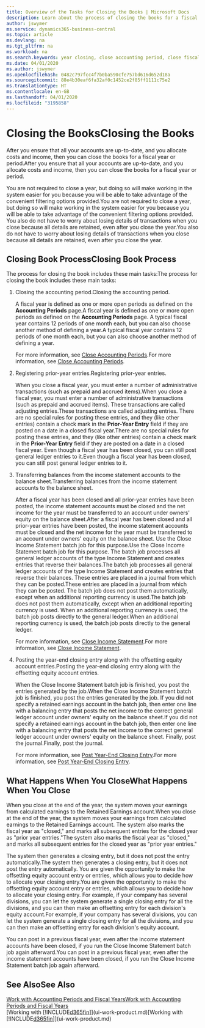 ```yaml
---
title: Overview of the Tasks for Closing the Books | Microsoft Docs
description: Learn about the process of closing the books for a fiscal year or period, and what happens after you close at the end of a year.
author: jswymer
ms.service: dynamics365-business-central
ms.topic: article
ms.devlang: na
ms.tgt_pltfrm: na
ms.workload: na
ms.search.keywords: year closing, close accounting period, close fiscal year, bank account detailed trial balance
ms.date: 04/01/2020
ms.author: jswymer
ms.openlocfilehash: 0482c797fcc4f7b0ba590cfe757bd616d652d18a
ms.sourcegitcommit: 88e4b30eaf6fa32af0c1452ce2f85ff1111c75e2
ms.translationtype: HT
ms.contentlocale: en-GB
ms.lasthandoff: 04/01/2020
ms.locfileid: "3195858"
---
```

# <a name="closing-the-books"></a><span data-ttu-id="a5331-103">Closing the Books</span><span class="sxs-lookup"><span data-stu-id="a5331-103">Closing the Books</span></span>
<span data-ttu-id="a5331-104">After you ensure that all your accounts are up-to-date, and you allocate costs and income, then you can close the books for a fiscal year or period.</span><span class="sxs-lookup"><span data-stu-id="a5331-104">After you ensure that all your accounts are up-to-date, and you allocate costs and income, then you can close the books for a fiscal year or period.</span></span>

<span data-ttu-id="a5331-105">You are not required to close a year, but doing so will make working in the system easier for you because you will be able to take advantage of the convenient filtering options provided.</span><span class="sxs-lookup"><span data-stu-id="a5331-105">You are not required to close a year, but doing so will make working in the system easier for you because you will be able to take advantage of the convenient filtering options provided.</span></span> <span data-ttu-id="a5331-106">You also do not have to worry about losing details of transactions when you close because all details are retained, even after you close the year.</span><span class="sxs-lookup"><span data-stu-id="a5331-106">You also do not have to worry about losing details of transactions when you close because all details are retained, even after you close the year.</span></span>

## <a name="closing-book-process"></a><span data-ttu-id="a5331-107">Closing Book Process</span><span class="sxs-lookup"><span data-stu-id="a5331-107">Closing Book Process</span></span>
<span data-ttu-id="a5331-108">The process for closing the book includes these main tasks:</span><span class="sxs-lookup"><span data-stu-id="a5331-108">The process for closing the book includes these main tasks:</span></span>

1. <span data-ttu-id="a5331-109">Closing the accounting period.</span><span class="sxs-lookup"><span data-stu-id="a5331-109">Closing the accounting period.</span></span>

    <span data-ttu-id="a5331-110">A fiscal year is defined as one or more open periods as defined on the **Accounting Periods** page.</span><span class="sxs-lookup"><span data-stu-id="a5331-110">A fiscal year is defined as one or more open periods as defined on the **Accounting Periods** page.</span></span> <span data-ttu-id="a5331-111">A typical fiscal year contains 12 periods of one month each, but you can also choose another method of defining a year.</span><span class="sxs-lookup"><span data-stu-id="a5331-111">A typical fiscal year contains 12 periods of one month each, but you can also choose another method of defining a year.</span></span>

    <span data-ttu-id="a5331-112">For more information, see [Close Accounting Periods](year-close-account-periods.md).</span><span class="sxs-lookup"><span data-stu-id="a5331-112">For more information, see [Close Accounting Periods](year-close-account-periods.md).</span></span>
2. <span data-ttu-id="a5331-113">Registering prior-year entries.</span><span class="sxs-lookup"><span data-stu-id="a5331-113">Registering prior-year entries.</span></span>

    <span data-ttu-id="a5331-114">When you close a fiscal year, you must enter a number of administrative transactions (such as prepaid and accrued items).</span><span class="sxs-lookup"><span data-stu-id="a5331-114">When you close a fiscal year, you must enter a number of administrative transactions (such as prepaid and accrued items).</span></span> <span data-ttu-id="a5331-115">These transactions are called adjusting entries.</span><span class="sxs-lookup"><span data-stu-id="a5331-115">These transactions are called adjusting entries.</span></span> <span data-ttu-id="a5331-116">There are no special rules for posting these entries, and they (like other entries) contain a check mark in the **Prior-Year Entry** field if they are posted on a date in a closed fiscal year.</span><span class="sxs-lookup"><span data-stu-id="a5331-116">There are no special rules for posting these entries, and they (like other entries) contain a check mark in the **Prior-Year Entry** field if they are posted on a date in a closed fiscal year.</span></span> <span data-ttu-id="a5331-117">Even though a fiscal year has been closed, you can still post general ledger entries to it.</span><span class="sxs-lookup"><span data-stu-id="a5331-117">Even though a fiscal year has been closed, you can still post general ledger entries to it.</span></span>
3. <span data-ttu-id="a5331-118">Transferring balances from the income statement accounts to the balance sheet.</span><span class="sxs-lookup"><span data-stu-id="a5331-118">Transferring balances from the income statement accounts to the balance sheet.</span></span>

    <span data-ttu-id="a5331-119">After a fiscal year has been closed and all prior-year entries have been posted, the income statement accounts must be closed and the net income for the year must be transferred to an account under owners' equity on the balance sheet.</span><span class="sxs-lookup"><span data-stu-id="a5331-119">After a fiscal year has been closed and all prior-year entries have been posted, the income statement accounts must be closed and the net income for the year must be transferred to an account under owners' equity on the balance sheet.</span></span> <span data-ttu-id="a5331-120">Use the Close Income Statement batch job for this purpose.</span><span class="sxs-lookup"><span data-stu-id="a5331-120">Use the Close Income Statement batch job for this purpose.</span></span> <span data-ttu-id="a5331-121">The batch job processes all general ledger accounts of the type Income Statement and creates entries that reverse their balances.</span><span class="sxs-lookup"><span data-stu-id="a5331-121">The batch job processes all general ledger accounts of the type Income Statement and creates entries that reverse their balances.</span></span> <span data-ttu-id="a5331-122">These entries are placed in a journal from which they can be posted.</span><span class="sxs-lookup"><span data-stu-id="a5331-122">These entries are placed in a journal from which they can be posted.</span></span> <span data-ttu-id="a5331-123">The batch job does not post them automatically, except when an additional reporting currency is used.</span><span class="sxs-lookup"><span data-stu-id="a5331-123">The batch job does not post them automatically, except when an additional reporting currency is used.</span></span> <span data-ttu-id="a5331-124">When an additional reporting currency is used, the batch job posts directly to the general ledger.</span><span class="sxs-lookup"><span data-stu-id="a5331-124">When an additional reporting currency is used, the batch job posts directly to the general ledger.</span></span>

    <span data-ttu-id="a5331-125">For more information, see [Close Income Statement](year-close-income-statement.md).</span><span class="sxs-lookup"><span data-stu-id="a5331-125">For more information, see [Close Income Statement](year-close-income-statement.md).</span></span>
4. <span data-ttu-id="a5331-126">Posting the year-end closing entry along with the offsetting equity account entries.</span><span class="sxs-lookup"><span data-stu-id="a5331-126">Posting the year-end closing entry along with the offsetting equity account entries.</span></span>

    <span data-ttu-id="a5331-127">When the Close Income Statement batch job is finished, you post the entries generated by the job.</span><span class="sxs-lookup"><span data-stu-id="a5331-127">When the Close Income Statement batch job is finished, you post the entries generated by the job.</span></span> <span data-ttu-id="a5331-128">If you did not specify a retained earnings account in the batch job, then enter one line with a balancing entry that posts the net income to the correct general ledger account under owners' equity on the balance sheet.</span><span class="sxs-lookup"><span data-stu-id="a5331-128">If you did not specify a retained earnings account in the batch job, then enter one line with a balancing entry that posts the net income to the correct general ledger account under owners' equity on the balance sheet.</span></span> <span data-ttu-id="a5331-129">Finally, post the journal.</span><span class="sxs-lookup"><span data-stu-id="a5331-129">Finally, post the journal.</span></span>

    <span data-ttu-id="a5331-130">For more information, see [Post Year-End Closing Entry](year-how-post-year-end-close-entry.md).</span><span class="sxs-lookup"><span data-stu-id="a5331-130">For more information, see [Post Year-End Closing Entry](year-how-post-year-end-close-entry.md).</span></span>

## <a name="what-happens-when-you-close"></a><span data-ttu-id="a5331-131">What Happens When You Close</span><span class="sxs-lookup"><span data-stu-id="a5331-131">What Happens When You Close</span></span>
<span data-ttu-id="a5331-132">When you close at the end of the year, the system moves your earnings from calculated earnings to the Retained Earnings account.</span><span class="sxs-lookup"><span data-stu-id="a5331-132">When you close at the end of the year, the system moves your earnings from calculated earnings to the Retained Earnings account.</span></span> <span data-ttu-id="a5331-133">The system also marks the fiscal year as "closed," and marks all subsequent entries for the closed year as "prior year entries."</span><span class="sxs-lookup"><span data-stu-id="a5331-133">The system also marks the fiscal year as "closed," and marks all subsequent entries for the closed year as "prior year entries."</span></span>

<span data-ttu-id="a5331-134">The system then generates a closing entry, but it does not post the entry automatically.</span><span class="sxs-lookup"><span data-stu-id="a5331-134">The system then generates a closing entry, but it does not post the entry automatically.</span></span> <span data-ttu-id="a5331-135">You are given the opportunity to make the offsetting equity account entry or entries, which allows you to decide how to allocate your closing entry.</span><span class="sxs-lookup"><span data-stu-id="a5331-135">You are given the opportunity to make the offsetting equity account entry or entries, which allows you to decide how to allocate your closing entry.</span></span> <span data-ttu-id="a5331-136">For example, if your company has several divisions, you can let the system generate a single closing entry for all the divisions, and you can then make an offsetting entry for each division's equity account.</span><span class="sxs-lookup"><span data-stu-id="a5331-136">For example, if your company has several divisions, you can let the system generate a single closing entry for all the divisions, and you can then make an offsetting entry for each division's equity account.</span></span>

<span data-ttu-id="a5331-137">You can post in a previous fiscal year, even after the income statement accounts have been closed, if you run the Close Income Statement batch job again afterward.</span><span class="sxs-lookup"><span data-stu-id="a5331-137">You can post in a previous fiscal year, even after the income statement accounts have been closed, if you run the Close Income Statement batch job again afterward.</span></span>

## <a name="see-also"></a><span data-ttu-id="a5331-138">See Also</span><span class="sxs-lookup"><span data-stu-id="a5331-138">See Also</span></span>

[<span data-ttu-id="a5331-139">Work with Accounting Periods and Fiscal Years</span><span class="sxs-lookup"><span data-stu-id="a5331-139">Work with Accounting Periods and Fiscal Years</span></span>](finance-accounting-periods-and-fiscal-years.md)  
<span data-ttu-id="a5331-140">[Working with [!INCLUDE[d365fin](includes/d365fin_md.md)]](ui-work-product.md)</span><span class="sxs-lookup"><span data-stu-id="a5331-140">[Working with [!INCLUDE[d365fin](includes/d365fin_md.md)]](ui-work-product.md)</span></span>
